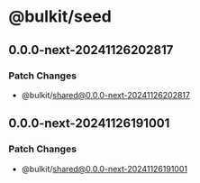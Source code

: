 # @bulkit/seed

## 0.0.0-next-20241126202817

### Patch Changes

- @bulkit/shared@0.0.0-next-20241126202817

## 0.0.0-next-20241126191001

### Patch Changes

- @bulkit/shared@0.0.0-next-20241126191001
